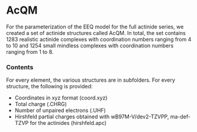 
# AcQM

For the parameterization of the EEQ model for the full actinide series, we created a set of actinide structures called AcQM.
In total, the set contains 1283 realistic actinide complexes with coordination numbers ranging from 4 to 10 and 1254 small mindless complexes with coordination numbers ranging from 1 to 8. 

### Contents

For every element, the various structures are in subfolders.
For every structure, the following is provided:

- Coordinates in xyz format (coord.xyz)
- Total charge (.CHRG)
- Number of unpaired electrons (.UHF)
- Hirshfeld partial charges obtained with wB97M-V/dev2-TZVPP, ma-def-TZVP for the actinides (hirshfeld.apc)
